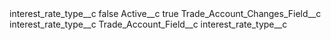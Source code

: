 <?xml version="1.0" encoding="UTF-8"?>
<CustomMetadata xmlns="http://soap.sforce.com/2006/04/metadata" xmlns:xsi="http://www.w3.org/2001/XMLSchema-instance" xmlns:xsd="http://www.w3.org/2001/XMLSchema">
    <label>interest_rate_type__c</label>
    <protected>false</protected>
    <values>
        <field>Active__c</field>
        <value xsi:type="xsd:boolean">true</value>
    </values>
    <values>
        <field>Trade_Account_Changes_Field__c</field>
        <value xsi:type="xsd:string">interest_rate_type__c</value>
    </values>
    <values>
        <field>Trade_Account_Field__c</field>
        <value xsi:type="xsd:string">interest_rate_type__c</value>
    </values>
</CustomMetadata>
